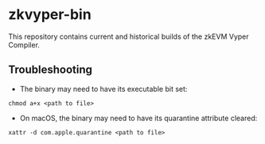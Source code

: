 # zkvyper-bin

This repository contains current and historical builds of the zkEVM Vyper Compiler. 

## Troubleshooting 
- The binary may need to have its executable bit set:
 
```chmod a+x <path to file>```

- On macOS, the binary may need to have its quarantine attribute cleared: 

```xattr -d com.apple.quarantine <path to file>```
